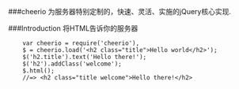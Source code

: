 ###cheerio
为服务器特别定制的，快速、灵活、实施的jQuery核心实现.

###Introduction
将HTML告诉你的服务器

```
	var cheerio = require('cheerio'),
    $ = cheerio.load('<h2 class="title">Hello world</h2>');
    $('h2.title').text('Hello there!');
    $('h2').addClass('welcome');
    $.html();
	//=> <h2 class="title welcome">Hello there!</h2>
```
